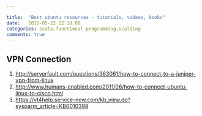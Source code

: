 ```yaml
---

title:  "Best ubuntu resources - tutorials, videos, books"
date:   2015-05-22 22:18:00
categories: scala,functional-programming,scalding
comments: true
---
```

## VPN Connection
1. http://serverfault.com/questions/363061/how-to-connect-to-a-juniper-vpn-from-linux
1. http://www.humans-enabled.com/2011/06/how-to-connect-ubuntu-linux-to-cisco.html
1. https://vt4help.service-now.com/kb_view.do?sysparm_article=KB0010398
